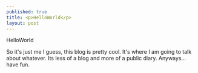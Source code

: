 ```yaml
---
published: true
title: <p>HelloWorld</p>
layout: post
---
```

<p>HelloWorld </p>

So it's just me I guess, this blog is pretty cool. It's where I am going to talk about whatever. Its less of a blog and more of a public diary. Anyways... have fun.